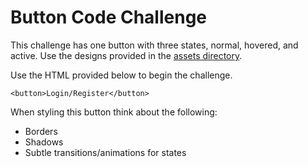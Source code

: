 # Button Code Challenge

This challenge has one button with three states, normal, hovered, and active. Use the designs provided in the [assets directory](/button-challenge/assets).

Use the HTML provided below to begin the challenge. 

```
<button>Login/Register</button>
```

When styling this button think about the following:
- Borders
- Shadows
- Subtle transitions/animations for states